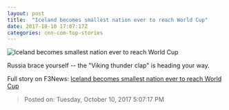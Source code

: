 ```yaml
---
layout: post
title:  "Iceland becomes smallest nation ever to reach World Cup"
date: 2017-10-10 17:07:17Z
categories: cnn-com-top-stories
---
```


![Iceland becomes smallest nation ever to reach World Cup](http://i2.cdn.cnn.com/cnnnext/dam/assets/171010091612-iceland-tease-super-tease.jpg)

Russia brace yourself -- the "Viking thunder clap" is heading your way.


Full story on F3News: [Iceland becomes smallest nation ever to reach World Cup](http://www.f3nws.com/n/svPjz)

> Posted on: Tuesday, October 10, 2017 5:07:17 PM
